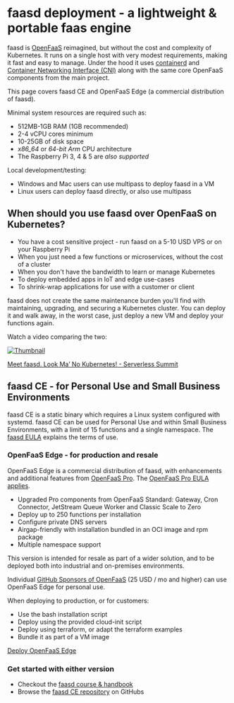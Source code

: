 # faasd deployment - a lightweight & portable faas engine

faasd is [OpenFaaS](https://github.com/openfaas/) reimagined, but without the cost and complexity of Kubernetes. It runs on a single host with very modest requirements, making it fast and easy to manage. Under the hood it uses [containerd](https://containerd.io/) and [Container Networking Interface (CNI)](https://github.com/containernetworking/cni) along with the same core OpenFaaS components from the main project.

This page covers faasd CE and OpenFaaS Edge (a commercial distribution of faasd).

Minimal system resources are required such as:

* 512MB-1GB RAM (1GB recommended)
* 2-4 vCPU cores minimum
* 10-25GB of disk space
* *x86_64* or *64-bit Arm* CPU architecture
* The Raspberry Pi 3, 4 & 5 are *also supported*

Local development/testing:

* Windows and Mac users can use multipass to deploy faasd in a VM
* Linux users can deploy faasd directly, or also use multipass

## When should you use faasd over OpenFaaS on Kubernetes?

* You have a cost sensitive project - run faasd on a 5-10 USD VPS or on your Raspberry Pi
* When you just need a few functions or microservices, without the cost of a cluster
* When you don't have the bandwidth to learn or manage Kubernetes
* To deploy embedded apps in IoT and edge use-cases
* To shrink-wrap applications for use with a customer or client

faasd does not create the same maintenance burden you'll find with maintaining, upgrading, and securing a Kubernetes cluster. You can deploy it and walk away, in the worst case, just deploy a new VM and deploy your functions again.

Watch a video comparing the two:

[![Thumbnail](https://img.youtube.com/vi/ZnZJXI377ak/hqdefault.jpg)](https://www.youtube.com/watch?v=ZnZJXI377ak)

[Meet faasd. Look Ma’ No Kubernetes! - Serverless Summit](https://www.youtube.com/watch?v=ZnZJXI377ak)

## faasd CE - for Personal Use and Small Business Environments

faasd CE is a static binary which requires a Linux system configured with systemd. faasd CE can be used for Personal Use and within Small Business Environments, with a limit of 15 functions and a single namespace. The [faasd EULA](https://github.com/openfaas/faasd/blob/master/EULA.md) explains the terms of use.

### OpenFaaS Edge - for production and resale

OpenFaaS Edge is a commercial distribution of faasd, with enhancements and additional features from [OpenFaaS Pro](/openfaas-pro/introduction). The [OpenFaaS Pro EULA applies](https://github.com/openfaas/faas/blob/master/pro/EULA.md).

* Upgraded Pro components from OpenFaaS Standard: Gateway, Cron Connector, JetStream Queue Worker and Classic Scale to Zero
* Deploy up to 250 functions per installation
* Configure private DNS servers
* Airgap-friendly with installation bundled in an OCI image and rpm package
* Multiple namespace support

This version is intended for resale as part of a wider solution, and to be deployed both into industrial and on-premises environments.

Individual [GitHub Sponsors of OpenFaaS](https://github.com/sponsors/openfaas) (25 USD / mo and higher) can use OpenFaaS Edge for personal use.

When deploying to production, or for customers:

* Use the bash installation script
* Deploy using the provided cloud-init script
* Deploy using terraform, or adapt the terraform examples
* Bundle it as part of a VM image

[Deploy OpenFaaS Edge](https://github.com/openfaas/faasd?tab=readme-ov-file#deploy-openfaas-edge-commercial-distribution-of-faasd)

### Get started with either version

* Checkout the [faasd course & handbook](http://store.openfaas.com/l/serverless-for-everyone-else)
* Browse the [faasd CE repository](https://github.com/openfaas/faasd/) on GitHubs
